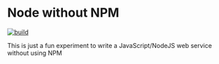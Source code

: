 # Node without NPM

[![build](https://github.com/fileformat/node-without-npm/actions/workflows/ghcr-build.yaml/badge.svg)](https://github.com/fileformat/node-without-npm/actions/workflows/ghcr-build.yaml)

This is just a fun experiment to write a JavaScript/NodeJS web service without using NPM

